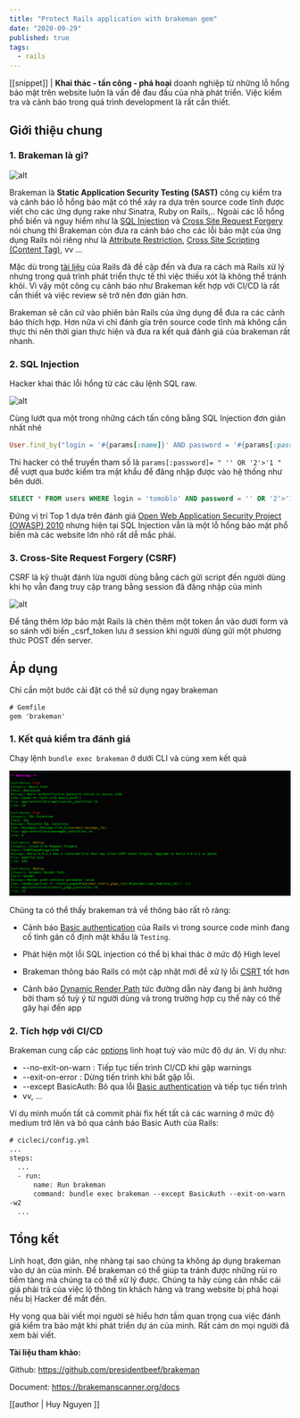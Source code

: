 ```yaml
---
title: "Protect Rails application with brakeman gem"
date: "2020-09-29"
published: true
tags:
  - rails
---
```

[[snippet]]
| **Khai thác - tấn công - phá hoại** doanh nghiệp từ những lỗ hổng bảo mật trên website luôn là vấn đề đau đầu của nhà phát triển. Việc kiểm tra và cảnh báo trong quá trình development là rất cần thiết.

## Giới thiệu chung

   ### 1. Brakeman là gì?

   ![alt](https://camo.githubusercontent.com/92cf013ec2d2c5538bd5d0ec8b1fd600d3614f2b/687474703a2f2f6272616b656d616e7363616e6e65722e6f72672f696d616765732f6c6f676f5f6d656469756d2e706e67)

   Brakeman là **Static Application Security Testing (SAST)** công cụ kiểm tra và cảnh báo lỗ hổng bảo mật có thể xảy ra dựa trên source code tĩnh được viết cho các ứng dụng rake như Sinatra, Ruby on Rails,.. Ngoài các lỗ hổng phổ biến và nguy hiểm như là [SQL Injection](https://guides.rubyonrails.org/security.html#sql-injection) và [Cross Site Request Forgery](https://guides.rubyonrails.org/security.html#cross-site-request-forgery-csrf) nói chung thì Brakeman còn đưa ra cảnh báo cho các lỗi bảo mật của ứng dụng Rails nói riêng như là [Attribute Restriction](https://brakemanscanner.org/docs/warning_types/attribute_restriction/), [Cross Site Scripting (Content Tag)](https://brakemanscanner.org/docs/warning_types/content_tag), vv ...

   Mặc dù trong [tài liệu](https://guides.rubyonrails.org/security.html) của Rails đã đề cập đến và đưa ra cách mà Rails xử lý nhưng trong quá trình phát triển thực tế thì việc thiếu xót là không thể tránh khỏi. Vì vậy một công cụ cảnh báo như Brakeman kết hợp với CI/CD là rất cần thiết và việc review sẽ trở nên đơn giản hơn.

   Brakeman sẽ căn cứ vào phiên bản Rails của ứng dụng để đưa ra các cảnh báo thích hợp. Hơn nữa vì chỉ đánh gía trên source code tĩnh mà không cần thực thi nên thời gian thực hiện và đưa ra kết quả đánh giá của brakeman rất nhanh.

   ### 2. SQL Injection

   Hacker khai thác lỗi hổng từ các câu lệnh SQL raw. 

   ![alt](https://portswigger.net/web-security/images/sql-injection.svg)

   Cùng lướt qua một trong những cách tấn công bằng SQL Injection đơn giản nhất nhé

   ```ruby
   User.find_by("login = '#{params[:name]}' AND password = '#{params[:password]}'")
   ```

   Thì hacker có thể truyền tham số là `params[:password]= " '' OR '2'>'1 "` để vượt qua bước kiểm tra mật khẩu để đăng nhập được vào hệ thống như bên dưới.

   ```sql
   SELECT * FROM users WHERE login = 'tomoblo' AND password = '' OR '2'>'1' LIMIT 1
   ```

Đứng vị trí Top 1 dựa trên đánh giá [Open Web Application Security Project (OWASP) 2010](https://www.owasp.org/index.php/Top_10_2010-A1) nhưng hiện tại SQL Injection vẫn là một lỗ hổng bảo mật phổ biến mà các website lớn nhỏ rất dễ mắc phải.


   ### 3. Cross-Site Request Forgery (CSRF)

   CSRF là kỹ thuật đánh lừa người dùng bằng cách gửi script đến người dùng khi họ vẫn đang truy cập trang bằng session đã đăng nhập của mình

   ![alt](https://guides.rubyonrails.org/images/security/csrf.png)

Để tăng thêm lớp bảo mật Rails là chèn thêm một token ẩn vào dưới form và so sánh với biến _csrf_token lưu ở session khi người dùng gửi một phương thức POST đến server.

## Áp dụng

Chỉ cần một bước cài đặt có thể sử dụng ngay brakeman

    # Gemfile
    gem 'brakeman'

   ### 1. Kết quả kiểm tra đánh giá 

  Chạy lệnh `bundle exec brakeman` ở dưới CLI và cùng xem kết quả

 ![alt](./brakeman/brakeman.png)

Chúng ta có thể thấy brakeman trả về thông báo rất rõ ràng:

  * Cảnh báo [Basic authentication](https://guides.rubyonrails.org/getting_started.html#basic-authentication)  của Rails vì trong source code mình đang cố tình gán cố định mật khẩu là `Testing`.

  * Phát hiện một lỗi SQL injection có thể bị khai thác ở mức độ High level

  * Brakeman thông báo Rails có một cập nhật mới để xử lý lỗi [CSRT](https://guides.rubyonrails.org/security.html#cross-site-request-forgery-csrf) tốt hơn

  * Cảnh báo [Dynamic Render Path](https://brakemanscanner.org/docs/warning_types/dynamic_render_paths/) tức đường dẫn này đang bị ảnh hưởng bởi tham số tuỳ ý từ người dùng và trong trường hợp cụ thể này có thể gây hại đến app

   ### 2. Tích hợp với CI/CD

Brakeman cung cấp các [options](https://brakemanscanner.org/docs/options/) linh hoạt tuỳ vào mức độ dự án. Ví dụ như:

* --no-exit-on-warn : Tiếp tục tiến trình CI/CD khi gặp warnings
* --exit-on-error : Dừng tiến trình khi bắt gặp lỗi.
* --except BasicAuth: Bỏ qua lỗi [Basic authentication](https://guides.rubyonrails.org/getting_started.html#basic-authentication) và tiếp tục tiến trình
* vv, ...

Ví dụ mình muốn tất cả commit phải fix hết tất cả các warning ở mức độ medium trở lên và bỏ qua cảnh báo Basic Auth của Rails:

    # cicleci/config.yml
    ...
    steps:
      ...
      - run:
          name: Run brakeman
          command: bundle exec brakeman --except BasicAuth --exit-on-warn -w2
      ...


## Tổng kết

Linh hoạt, đơn giản, nhẹ nhàng tại sao chúng ta không áp dụng brakeman vào dự án của mình. Để brakeman có thể giúp ta tránh được những rủi ro tiềm tàng mà chúng ta có thể xử lý được. Chúng ta hãy cùng cân nhắc cái giá phải trả của việc lộ thông tin khách hàng và trang website bị phá hoại nếu bị Hacker để mắt đến.

Hy vọng qua bài viết mọi người sẽ hiểu hơn tầm quan trọng cua việc đánh giá kiểm tra bảo mật khi phát triển dự án của mình. Rất cám ơn mọi người đã xem bài viết.

**Tài liệu tham khảo:**

Github: https://github.com/presidentbeef/brakeman

Document: https://brakemanscanner.org/docs

[[author | Huy Nguyen ]]
